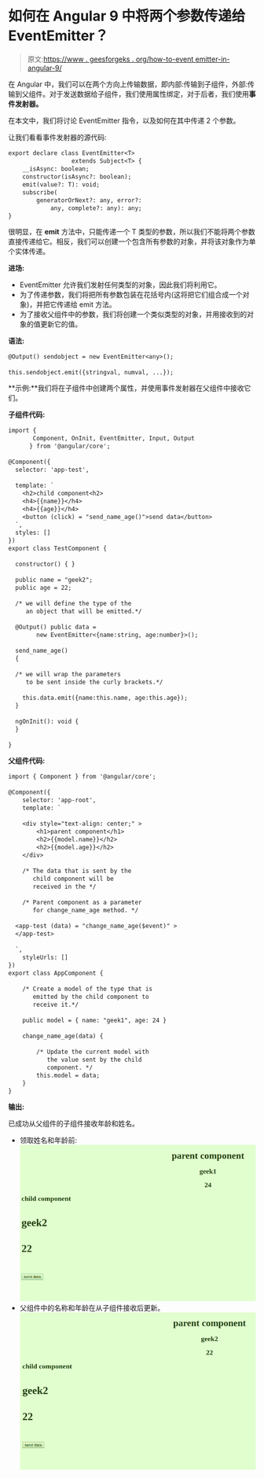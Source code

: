 # 如何在 Angular 9 中将两个参数传递给 EventEmitter？

> 原文:[https://www . geesforgeks . org/how-to-event emitter-in-angular-9/](https://www.geeksforgeeks.org/how-to-pass-two-parameters-to-eventemitter-in-angular-9/)

在 Angular 中，我们可以在两个方向上传输数据，即内部:传输到子组件，外部:传输到父组件。对于发送数据给子组件，我们使用属性绑定，对于后者，我们使用**事件发射器。**

在本文中，我们将讨论 EventEmitter 指令，以及如何在其中传递 2 个参数。

让我们看看事件发射器的源代码:

```
export declare class EventEmitter<T> 
                  extends Subject<T> {
    __isAsync: boolean;
    constructor(isAsync?: boolean);
    emit(value?: T): void;
    subscribe(
        generatorOrNext?: any, error?:
            any, complete?: any): any;
}
```

很明显，在 **emit** 方法中，只能传递一个 T 类型的参数，所以我们不能将两个参数直接传递给它。相反，我们可以创建一个包含所有参数的对象，并将该对象作为单个实体传递。

**进场:**

*   EventEmitter 允许我们发射任何类型的对象，因此我们将利用它。
*   为了传递参数，我们将把所有参数包装在花括号内(这将把它们组合成一个对象)，并把它传递给 emit 方法。
*   为了接收父组件中的参数，我们将创建一个类似类型的对象，并用接收到的对象的值更新它的值。

**语法:**

```
@Output() sendobject = new EventEmitter<any>();

this.sendobject.emit({stringval, numval, ...});

```

**示例:**我们将在子组件中创建两个属性，并使用事件发射器在父组件中接收它们。

**子组件代码:**

```
import { 
       Component, OnInit, EventEmitter, Input, Output
      } from '@angular/core';

@Component({
  selector: 'app-test',

  template: `
    <h2>child component<h2>
    <h4>{{name}}</h4>
    <h4>{{age}}</h4>
    <button (click) = "send_name_age()">send data</button>
  `,
  styles: []
})
export class TestComponent {

  constructor() { }

  public name = "geek2";
  public age = 22;

  /* we will define the type of the
     an object that will be emitted.*/

  @Output() public data = 
        new EventEmitter<{name:string, age:number}>();

  send_name_age()
  {

  /* we will wrap the parameters 
     to be sent inside the curly brackets.*/

    this.data.emit({name:this.name, age:this.age});
  }

  ngOnInit(): void {
  }

}
```

**父组件代码:**

```
import { Component } from '@angular/core';

@Component({
    selector: 'app-root',
    template: `

    <div style="text-align: center;" >
        <h1>parent component</h1>
        <h2>{{model.name}}</h2>
        <h2>{{model.age}}</h2>
    </div>

    /* The data that is sent by the
       child component will be 
       received in the */

    /* Parent component as a parameter 
       for change_name_age method. */

  <app-test (data) = "change_name_age($event)" >
  </app-test>

  `,
    styleUrls: []
})
export class AppComponent {

    /* Create a model of the type that is 
       emitted by the child component to 
       receive it.*/

    public model = { name: "geek1", age: 24 }

    change_name_age(data) {

        /* Update the current model with
           the value sent by the child 
           component. */
        this.model = data;
    }
}
```

**输出:**

已成功从父组件的子组件接收年龄和姓名。

*   领取姓名和年龄前:
    ![](img/d834913a157f8ae45afe826bc5239cd9.png)
*   父组件中的名称和年龄在从子组件接收后更新。![](img/fdb11105844f97bc41e60c1d787bc5d0.png)